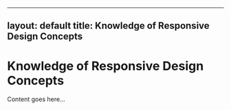 <!-- filepath: _fundamentals/1.4 fe - knowledge of responsive design concepts.md -->
---
layout: default
title: Knowledge of Responsive Design Concepts
---

# Knowledge of Responsive Design Concepts

Content goes here...
